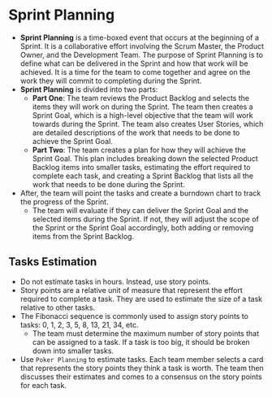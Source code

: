 # Sprint Planning

- **Sprint Planning** is a time-boxed event that occurs at the beginning of a Sprint. It is a collaborative effort involving the Scrum Master, the Product Owner, and the Development Team. The purpose of Sprint Planning is to define what can be delivered in the Sprint and how that work will be achieved. It is a time for the team to come together and agree on the work they will commit to completing during the Sprint.
- **Sprint Planning** is divided into two parts:
  - **Part One**: The team reviews the Product Backlog and selects the items they will work on during the Sprint. The team then creates a Sprint Goal, which is a high-level objective that the team will work towards during the Sprint. The team also creates User Stories, which are detailed descriptions of the work that needs to be done to achieve the Sprint Goal.
  - **Part Two**: The team creates a plan for how they will achieve the Sprint Goal. This plan includes breaking down the selected Product Backlog items into smaller tasks, estimating the effort required to complete each task, and creating a Sprint Backlog that lists all the work that needs to be done during the Sprint.
- After, the team will point the tasks and create a burndown chart to track the progress of the Sprint.
  - The team will evaluate if they can deliver the Sprint Goal and the selected items during the Sprint. If not, they will adjust the scope of the Sprint or the Sprint Goal accordingly, both adding or removing items from the Sprint Backlog.

## Tasks Estimation

- Do not estimate tasks in hours. Instead, use story points.
- Story points are a relative unit of measure that represent the effort required to complete a task. They are used to estimate the size of a task relative to other tasks.
- The Fibonacci sequence is commonly used to assign story points to tasks: 0, 1, 2, 3, 5, 8, 13, 21, 34, etc.
  - The team must determine the maximum number of story points that can be assigned to a task. If a task is too big, it should be broken down into smaller tasks.
- Use `Poker Planning` to estimate tasks. Each team member selects a card that represents the story points they think a task is worth. The team then discusses their estimates and comes to a consensus on the story points for each task.
